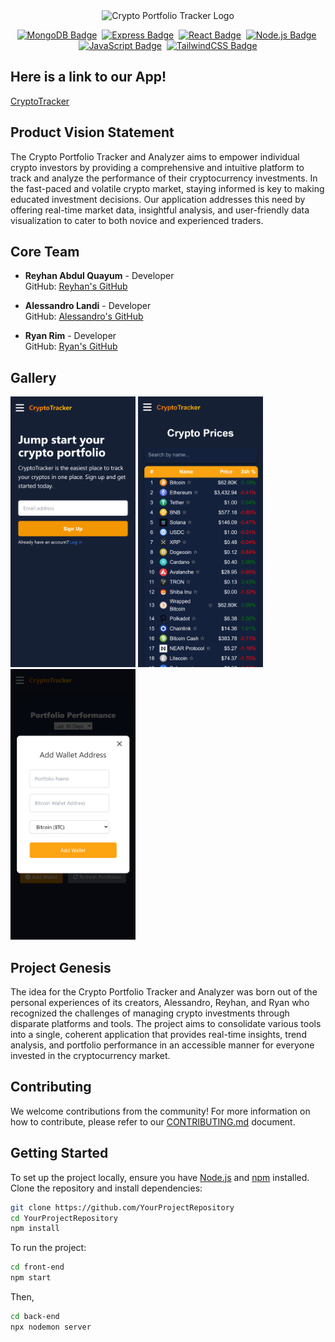 <div align="center">
<picture>
  <source media="(prefers-color-scheme: light)" srcset="https://github.com/agiledev-students-spring2024/4-final-project-crypto-portfolio-tracker/assets/115737572/b94199e8-695a-4862-9eec-217fb2b11c7f">
  <source media="(prefers-color-scheme: dark)" srcset="https://github.com/agiledev-students-spring2024/4-final-project-crypto-portfolio-tracker/assets/115737572/d362a869-260a-48ea-bf13-9680ffe44e4f">
  <img alt="Crypto Portfolio Tracker Logo" src="https://github.com/agiledev-students-spring2024/4-final-project-crypto-portfolio-tracker/assets/115737572/d362a869-260a-48ea-bf13-9680ffe44e4f">
</picture>
</div>

<div align="center">
  
[![MongoDB Badge][mongodb-badge]][mongodb-url]&nbsp;
[![Express Badge][express-badge]][express-url]&nbsp;
[![React Badge][react-badge]][react-url]&nbsp;
[![Node.js Badge][node-badge]][node-url]&nbsp;
[![JavaScript Badge][javascript-badge]][javascript-url]&nbsp;
[![TailwindCSS Badge][tailwind-badge]][tailwind-url]

</div>

## Here is a link to our App!

[CryptoTracker](http://64.23.150.105:3000/)

## Product Vision Statement
The Crypto Portfolio Tracker and Analyzer aims to empower individual crypto investors by providing a comprehensive and intuitive platform to track and analyze the performance of their cryptocurrency investments. In the fast-paced and volatile crypto market, staying informed is key to making educated investment decisions. Our application addresses this need by offering real-time market data, insightful analysis, and user-friendly data visualization to cater to both novice and experienced traders.

## Core Team
- **Reyhan Abdul Quayum** - Developer  
  GitHub: [Reyhan's GitHub](https://github.com/ReyhanQ)  

- **Alessandro Landi** - Developer  
  GitHub: [Alessandro's GitHub](https://github.com/alessandrolandi)  

- **Ryan Rim** - Developer  
  GitHub: [Ryan's GitHub](https://github.com/rryan1010)  

## Gallery

<img src="img1.png" alt="Splash Page" width="200"/> <img src="img2.png" alt="Crypto List" width="200"/> <img src="img_3.png" alt="Add Wallet" width="200"/>

## Project Genesis
The idea for the Crypto Portfolio Tracker and Analyzer was born out of the personal experiences of its creators, Alessandro, Reyhan, and Ryan who recognized the challenges of managing crypto investments through disparate platforms and tools. The project aims to consolidate various tools into a single, coherent application that provides real-time insights, trend analysis, and portfolio performance in an accessible manner for everyone invested in the cryptocurrency market.

## Contributing
We welcome contributions from the community! For more information on how to contribute, please refer to our [CONTRIBUTING.md](./CONTRIBUTING.md) document.

## Getting Started

To set up the project locally, ensure you have [Node.js](https://nodejs.org/) and [npm](https://www.npmjs.com/) installed. Clone the repository and install dependencies:

```bash
git clone https://github.com/YourProjectRepository
cd YourProjectRepository
npm install
```

To run the project:
```bash
cd front-end
npm start
```
Then,
```bash
cd back-end
npx nodemon server
```

<!-- SHIELDS DEFINITIONS -->
[mongodb-badge]: https://img.shields.io/badge/mongoDB-db?style=for-the-badge&logo=mongodb&labelColor=black
[mongodb-url]: https://www.mongodb.com

[express-badge]: https://img.shields.io/badge/express-yellow?style=for-the-badge&logo=express&labelColor=black
[express-url]: https://expressjs.com

[react-badge]: https://img.shields.io/badge/react-blue?style=for-the-badge&logo=react&labelColor=black
[react-url]: https://reactjs.org

[node-badge]: https://img.shields.io/badge/node-neon?style=for-the-badge&logo=node.js&labelColor=black
[node-url]: https://nodejs.org

[javascript-badge]: https://img.shields.io/badge/javascript-yellow?style=for-the-badge&logo=javascript&labelColor=black&color=%23ffe100
[javascript-url]: https://developer.mozilla.org/en-US/docs/Web/JavaScript

[tailwind-badge]: https://img.shields.io/badge/TailwindCSS-blue?style=for-the-badge&logo=tailwindcss&labelColor=black&color=%2300dad8
[tailwind-url]: https://tailwindcss.com
